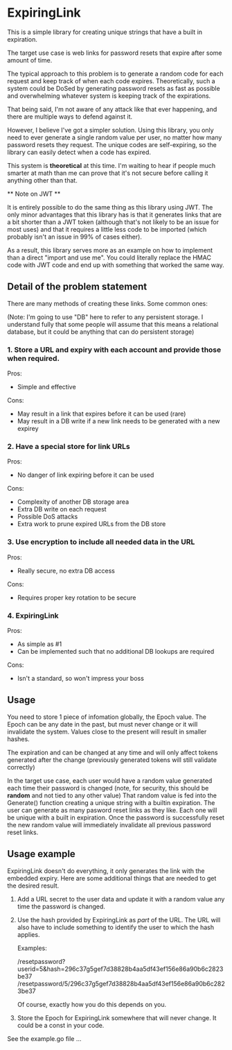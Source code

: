 ExpiringLink
============
This is a simple library for creating unique strings that
have a built in expiration.

The target use case is web links for password resets that
expire after some amount of time.

The typical approach to this problem is to generate a
random code for each request and keep track of when each
code expires. Theoretically, such a system could be
DoSed by generating password resets as fast as possible
and overwhelming whatever system is keeping track of
the expirations.

That being said, I'm not aware of any attack like that
ever happening, and there are multiple ways to defend
against it.

However, I believe I've got a simpler solution. Using this
library, you only need to ever generate a single random
value per user, no matter how many password resets they
request. The unique codes are self-expiring, so the
library can easily detect when a code has expired.

This system is **theoretical** at this time. I'm waiting to
hear if people much smarter at math than me can prove that
it's not secure before calling it anything other than that.

** Note on JWT **

It is entirely possible to do the same thing as this
library using JWT. The only minor advantages that this
library has is that it generates links that are a bit
shorter than a JWT token (although that's not likely to
be an issue for most uses) and that it requires a little
less code to be imported (which probably isn't an issue
in 99% of cases either).

As a result, this library serves more as an example on
how to implement than a direct "import and use me". You
could literally replace the HMAC code with JWT code and
end up with something that worked the same way.

## Detail of the problem statement

There are many methods of creating these links. Some
common ones:

(Note: I'm going to use "DB" here to refer to any persistent
storage. I understand fully that some people will assume
that this means a relational database, but it could be
anything that can do persistent storage)


### 1. Store a URL and expiry with each account and provide those when required.
   
Pros:
* Simple and effective

Cons:
* May result in a link that expires before it can be used
  (rare)
* May result in a DB write if a new link needs to be
  generated with a new expirey

### 2. Have a special store for link URLs

Pros:
* No danger of link expiring before it can be used
  
Cons:
* Complexity of another DB storage area
* Extra DB write on each request
* Possible DoS attacks
* Extra work to prune expired URLs from the DB store

### 3. Use encryption to include all needed data in the URL

Pros:
* Really secure, no extra DB access

Cons:
* Requires proper key rotation to be secure

### 4. ExpiringLink

Pros:
* As simple as #1
* Can be implemented such that no additional DB lookups are
  required

Cons:
* Isn't a standard, so won't impress your boss

## Usage

You need to store 1 piece of infomation globally, the
Epoch value. The Epoch can be any date in the past, but
must never change or it will invalidate the system. Values
close to the present will result in smaller hashes.

The expiration and can be changed at any time and
will only affect tokens generated after the change
(previously generated tokens will still validate correctly)

In the target use case, each user would have a random value
generated each time their password is changed (note, for
security, this should be **random** and not tied to any
other value) That random value is fed into the Generate()
function creating a unique string with a builtin
expiration. The user can generate as many pasword reset
links as they like. Each one will be unique with a built
in expiration. Once the password is successfully reset the
new random value will immediately invalidate all previous
password reset links.

## Usage example

ExpiringLink doesn't do everything, it only generates the
link with the embedded expiry. Here are some additional
things that are needed to get the desired result.

1. Add a URL secret to the user data and update it with
a random value any time the password is changed.

2. Use the hash provided by ExpiringLink as _part_ of the
URL. The URL will also have to include something to
identify the user to which the hash applies.

   Examples:

   /resetpassword?userid=5&hash=296c37g5gef7d38828b4aa5df43ef156e86a90b6c2823be37
   /resetpassword/5/296c37g5gef7d38828b4aa5df43ef156e86a90b6c2823be37

   Of course, exactly how you do this depends on you.

3. Store the Epoch for ExpiringLink somewhere that will
never change. It could be a const in your code.

See the example.go file ...